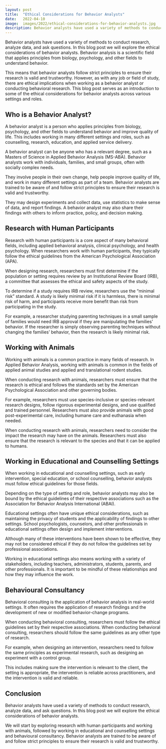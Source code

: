 ```yaml
---
layout: post
title:  "Ethical Considerations for Behavior Analysts"
date:   2022-04-10
image:  images/2022/ethical-considerations-for-behavior-analysts.jpg
description: Behavior analysts have used a variety of methods to conduct research, analyze data, and ask questions. In this blog post we will explore the ethical considerations of behavior analysts. Behavior analysis is a scientific field that applies principles from biology, psychology, and other fields to understand behavior.
---
```


Behavior analysts have used a variety of methods to conduct research, analyze data, and ask questions. In this blog post we will explore the ethical considerations of behavior analysts. Behavior analysis is a scientific field that applies principles from biology, psychology, and other fields to understand behavior.

This means that behavior analysts follow strict principles to ensure their research is valid and trustworthy. However, as with any job or field of study, there are ethical implications when working as a behavior analyst or conducting behavioral research. This blog post serves as an introduction to some of the ethical considerations for behavior analysts across various settings and roles.

## Who is a Behavior Analyst? ##

A behavior analyst is a person who applies principles from biology, psychology, and other fields to understand behavior and improve quality of life. This includes working in many different settings and roles, such as counselling, research, education, and applied service delivery.

A behavior analyst can be anyone who has a relevant degree, such as a Masters of Science in Applied Behavior Analysis (MS-ABA). Behavior analysts work with individuals, families, and small groups, often with socially complex needs.

They involve people in their own change, help people improve quality of life, and work in many different settings as part of a team. Behavior analysts are trained to be aware of and follow strict principles to ensure their research is valid and trustworthy.

They may design experiments and collect data, use statistics to make sense of data, and report findings. A behavior analyst may also share their findings with others to inform practice, policy, and decision making.

## Research with Human Participants ##

Research with human participants is a core aspect of many behavioral fields, including applied behavioral analysis, clinical psychology, and health psychology. When researchers work with human participants, they typically follow the ethical guidelines from the American Psychological Association (APA).

When designing research, researchers must first determine if the population or setting requires review by an Institutional Review Board (IRB), a committee that assesses the ethical and safety aspects of the study.

To determine if a study requires IRB review, researchers use the “minimal risk” standard. A study is likely minimal risk if it is harmless, there is minimal risk of harm, and participants receive more benefit than risk from participating in the study.

For example, a researcher studying parenting techniques in a small sample of families would need IRB approval if they are manipulating the families’ behavior. If the researcher is simply observing parenting techniques without changing the families’ behavior, then the research is likely minimal risk.

## Working with Animals ##

Working with animals is a common practice in many fields of research. In Applied Behavior Analysis, working with animals is common in the fields of applied animal studies and applied and translational rodent studies.

When conducting research with animals, researchers must ensure that the research is ethical and follows the standards set by the American Psychological Association and other governing bodies.

For example, researchers must use species-inclusive or species-relevant research designs, follow rigorous experimental designs, and use qualified and trained personnel. Researchers must also provide animals with good post-experimental care, including humane care and euthanasia when needed.

When conducting research with animals, researchers need to consider the impact the research may have on the animals. Researchers must also ensure that the research is relevant to the species and that it can be applied to humans.

## Working in Educational and Counselling Settings ##

When working in educational and counselling settings, such as early intervention, special education, or school counselling, behavior analysts must follow ethical guidelines for those fields.

Depending on the type of setting and role, behavior analysts may also be bound by the ethical guidelines of their respective associations such as the Association for Behavior Analysis International (ABAI).

Educational settings often have unique ethical considerations, such as maintaining the privacy of students and the applicability of findings to other settings. School psychologists, counselors, and other professionals in educational settings often design and implement interventions.

Although many of these interventions have been shown to be effective, they may not be considered ethical if they do not follow the guidelines set by professional associations.

Working in educational settings also means working with a variety of stakeholders, including teachers, administrators, students, parents, and other professionals. It is important to be mindful of these relationships and how they may influence the work.

## Behavioural Consultancy ##

Behavioral consulting is the application of behavior analysis in real-world settings. It often requires the application of research findings and the development of new or modified behavior-change programs.

When conducting behavioral consulting, researchers must follow the ethical guidelines set by their respective associations. When conducting behavioral consulting, researchers should follow the same guidelines as any other type of research.

For example, when designing an intervention, researchers need to follow the same principles as experimental research, such as designing an experiment with a control group.

This includes making sure the intervention is relevant to the client, the setting is appropriate, the intervention is reliable across practitioners, and the intervention is valid and reliable.

## Conclusion ##

Behavior analysts have used a variety of methods to conduct research, analyze data, and ask questions. In this blog post we will explore the ethical considerations of behavior analysts.

We will start by exploring research with human participants and working with animals, followed by working in educational and counselling settings and behavioural consultancy. Behavior analysts are trained to be aware of and follow strict principles to ensure their research is valid and trustworthy.
